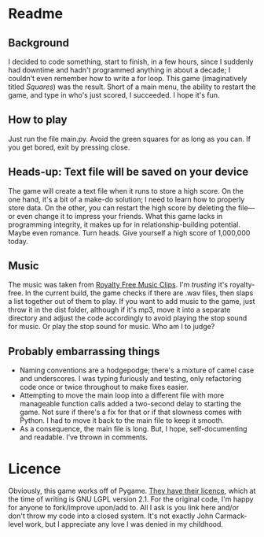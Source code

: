 # Readme
## Background
I decided to code something, start to finish, in a few hours, since I suddenly had downtime and hadn't programmed anything in about a decade; I couldn't even remember how to  write a for loop. This game (imaginatively titled _Squares_) was the result. Short of a main menu, the ability to restart the game, and type in who's just scored, I succeeded. I hope it's fun.

## How to play
Just run the file main.py. Avoid the green squares for as long as you can. If you get bored, exit by pressing close.

## Heads-up: Text file will be saved on your device
The game will create a text file when it runs to store a high score. On the one hand, it's a bit of a make-do solution; I need to learn how to properly store data. On the other, you can restart the high score by deleting the file—or even change it to impress your friends. What this game lacks in programming integrity, it makes up for in relationship-building potential. Maybe even romance. Turn heads. Give yourself a high score of 1,000,000 today.

## Music
The music was taken from [Royalty Free Music Clips](https://www.royaltyfreemusicclips.com/pir/free_music_loops.shtml). I'm _trusting_ it's royalty-free. In the current build, the game checks if there are .wav files, then slaps a list together out of them to play. If you want to add music to the game, just throw it in the dist folder, although if it's mp3, move it into a separate directory and adjust the code accordingly to avoid playing the stop sound for music. Or play the stop sound for music. Who am I to judge?

## Probably embarrassing things
- Naming conventions are a hodgepodge; there's a mixture of camel case and underscores. I was typing furiously and testing, only refactoring code once or twice throughout to make fixes easier.
- Attempting to move the main loop into a different file with more manageable function calls added a two-second delay to starting the game. Not sure if there's a fix for that or if that slowness comes with Python. I had to move it back to the main file to keep it smooth.
- As a consequence, the main file is long. But, I hope, self-documenting and readable. I’ve thrown in comments.

# Licence
Obviously, this game works off of Pygame. [They have their licence](https://github.com/pygame/pygame#license), which at the time of writing is GNU LGPL version 2.1. For the original code, I'm happy for anyone to fork/improve upon/add to. All I ask is you link here and/or don't throw my code into a closed system. It's not exactly John Carmack-level work, but I appreciate any love I was denied in my childhood.
